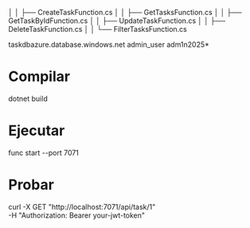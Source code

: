 │   │   ├── CreateTaskFunction.cs
│   │   ├── GetTasksFunction.cs
│   │   ├── GetTaskByIdFunction.cs
│   │   ├── UpdateTaskFunction.cs
│   │   ├── DeleteTaskFunction.cs
│   │   └── FilterTasksFunction.cs 


taskdbazure.database.windows.net
admin_user
adm1n2025*


# Compilar
dotnet build

# Ejecutar
func start --port 7071

# Probar
curl -X GET "http://localhost:7071/api/task/1" \
  -H "Authorization: Bearer your-jwt-token"
